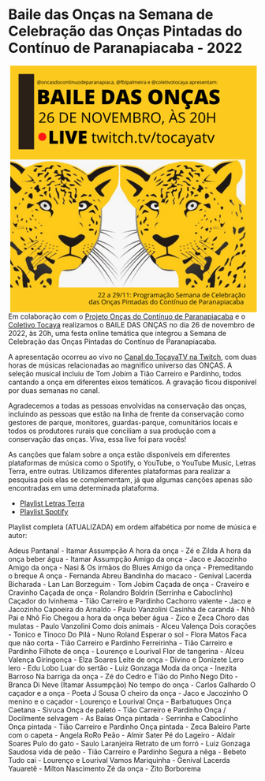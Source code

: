 # Baile das Onças na Semana de Celebração das Onças Pintadas do Contínuo de Paranapiacaba - 2022

<img src="https://github.com/fblpalmeira/Baile_das_Oncas/blob/main/data/BAILE%20DAS%20ONCAS.png" align="right" width = "500px"/>

Em colaboração com o [Projeto Onças do Contínuo de Paranapiacaba](<https://www.instagram.com/oncasdocontinuodeparanapiacaba/>) e o [Coletivo Tocaya](https://www.instagram.com/coletivotocaya/) realizamos o BAILE DAS ONÇAS no dia 26 de novembro de 2022, às 20h, uma festa online temática que integrou a Semana de Celebração das Onças Pintadas do Contínuo de Paranapiacaba. 

A apresentação ocorreu ao vivo no [Canal do TocayaTV na Twitch](https://www.twitch.tv/tocayatv), com duas horas de músicas relacionadas ao magnifíco universo das ONÇAS. A seleção musical incluiu de Tom Jobim a Tião Carreiro e Pardinho, todos cantando a onça em diferentes eixos temáticos. A gravação ficou disponível por duas semanas no canal. 

Agradecemos a todas as pessoas envolvidas na conservação das onças, incluindo as pessoas que estão na linha de frente da conservação como gestores de parque, monitores, guardas-parque, comunitários locais e todos os produtores rurais que conciliam a sua produção com a conservação das onças. Viva, essa live foi para vocês!

As canções que falam sobre a onça estão disponíveis em diferentes plataformas de música como o Spotify, o YouTube, o YouTube Music, Letras Terra, entre outras. Utilizamos diferentes plataformas para realizar a pesquisa pois elas se complementam, já que algumas canções apenas são encontradas em uma determinada plataforma.

- [Playlist Letras Terra](https://www.letras.mus.br/membros/1318340/)
- [Playlist Spotify](https://open.spotify.com/playlist/04HwA106yZORSAis4JLAoi)

Playlist completa (ATUALIZADA) em ordem alfabética por nome de música e autor:

Adeus Pantanal - Itamar Assumpção
A hora da onça - Zé e Zilda 
A hora da onça beber água - Itamar Assumpção 
Amigo da onça - Jaco e Jacozinho
Amigo da onça - Nasi & Os irmãos do Blues
Amigo da onça - Premeditando o breque
A onça - Fernanda Abreu
Bandinha do macaco - Genival Lacerda
Bicharada - Lan Lan
Borzeguim  - Tom Jobim
Caçada de onça - Craveiro e Cravinho 
Caçada de onça - Rolandro Boldrin (Serrinha e Caboclinho)
Caçador do Ivinhema - Tião Carreiro e Pardinho
Cachorro valente - Jaco e Jacozinho
Capoeira do Arnaldo - Paulo Vanzolini
Casinha de carandá - Nhô Pai e Nhô Fio 
Chegou a hora da onça beber água - Zico e Zeca
Choro das mulatas  - Paulo Vanzolini
Como dois animais - Alceu Valença
Dois corações - Tonico e Tinoco
Do Pilá - Nuno Roland
Esperar o sol - Flora Matos
Faca que não corta - Tião Carreiro e Pardinho
Ferreirinha - Tião Carreiro e Pardinho
Filhote de onça  - Lourenço e Lourival
Flor de tangerina - Alceu Valença
Giringonça - Elza Soares
Leite de onça - Divino e Donizete
Lero lero - Edu Lobo
Luar do sertão  - Luiz Gonzaga
Moda da onça - Inezita Barroso
Na barriga da onça - Zé do Cedro e Tião do Pinho
Nego Dito - Branca Di Neve (Itamar Assumpção)
No tempo do onça - Carlos Galhardo 
O caçador e a onça - Poeta J Sousa 
O cheiro da onça - Jaco e Jacozinho
O menino e o caçador - Lourenço e Lourival
Onça - Barbatuques
Onça Caetana - Sivuca
Onça de paletó - Tião Carreiro e Pardinho
Onça / Docilmente selvagem - As Baías 
Onça pintada - Serrinha e Caboclinho
Onça pintada - Tião Carreiro e Pardinho
Onça pintada - Zeca Baleiro
Parte com o capeta - Angela RoRo
Peão - Almir Sater
Pé do Lageiro  - Aldair Soares
Pulo do gato - Saulo Laranjeira
Retrato de um forró - Luiz Gonzaga
Saudosa vida de peão - Tião Carreiro e Pardinho
Segura a nêga - Bebeto
Tudo cai - Lourenço e Lourival
Vamos Mariquinha - Genival Lacerda  
Yauaretê - Milton Nascimento 
Zé da onça - Zito Borborema 
